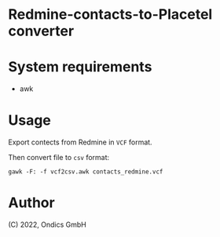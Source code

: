 Redmine-contacts-to-Placetel converter
======================================

# System requirements

* awk

# Usage

Export contects from Redmine in `VCF` format.

Then convert file to `csv` format:

    gawk -F: -f vcf2csv.awk contacts_redmine.vcf

# Author

(C) 2022, Ondics GmbH